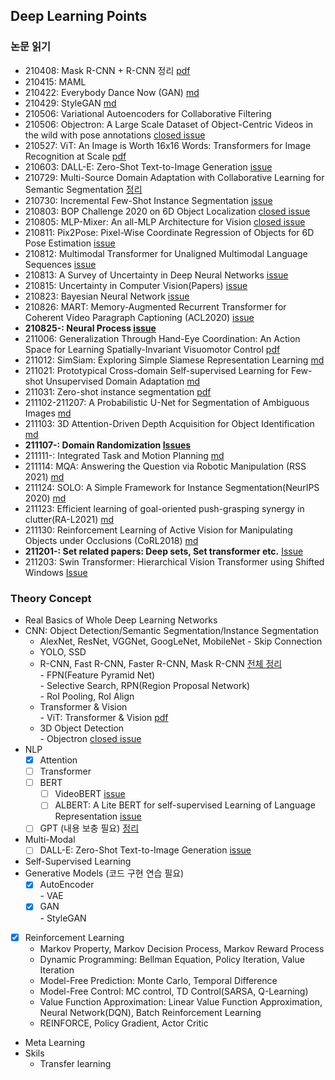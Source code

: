 ## Deep Learning Points

### 논문 읽기
- 210408: Mask R-CNN + R-CNN 정리 [pdf](https://github.com/JisuHann/One-day-One-paper/blob/main/R-CNN정리.pdf)
- 210415: MAML
- 210422: Everybody Dance Now (GAN) [md](https://github.com/JisuHann/One-day-One-paper/blob/main/Everybody_Dance_Now.md)
- 210429: StyleGAN [md](https://github.com/JisuHann/One-day-One-paper/blob/main/StyleGAN.md)
- 210506: Variational Autoencoders for Collaborative Filtering
- 210506: Objectron: A Large Scale Dataset of Object-Centric Videos in the wild with pose annotations [closed issue](https://github.com/JisuHann/One-day-One-paper/issues/2)
- 210527: ViT: An Image is Worth 16x16 Words: Transformers for Image Recognition at Scale [pdf](https://github.com/JisuHann/One-day-One-paper/blob/main/R-CNN정리.pdf)
- 210603: DALL-E: Zero-Shot Text-to-Image Generation [issue](https://github.com/JisuHann/One-day-One-paper/issues/5)
- 210729: Multi-Source Domain Adaptation with Collaborative Learning for Semantic Segmentation [정리](https://github.com/JisuHann/One-day-One-paper/blob/main/Multi_source_unsupervised_domain_adaptation.md)
- 210730: Incremental Few-Shot Instance Segmentation [issue](https://github.com/JisuHann/One-day-One-paper/issues/11)
- 210803: BOP Challenge 2020 on 6D Object Localization [closed issue](https://github.com/JisuHann/One-day-One-paper/issues/12)
- 210805: MLP-Mixer: An all-MLP Architecture for Vision [closed issue](https://github.com/JisuHann/One-day-One-paper/issues/6)
- 210811: Pix2Pose: Pixel-Wise Coordinate Regression of Objects for 6D Pose Estimation [issue](https://github.com/JisuHann/One-day-One-paper/issues/14)
- 210812: Multimodal Transformer for Unaligned Multimodal Language Sequences [issue](https://github.com/JisuHann/One-day-One-paper/issues/13)
- 210813: A Survey of Uncertainty in Deep Neural Networks [issue](https://github.com/JisuHann/One-day-One-paper/issues/18)
- 210815: Uncertainty in Computer Vision(Papers) [issue](https://github.com/JisuHann/One-day-One-paper/issues/19)
- 210823: Bayesian Neural Network [issue](https://github.com/JisuHann/One-day-One-paper/issues/21)
- 210826: MART: Memory-Augmented Recurrent Transformer for Coherent Video Paragraph Captioning (ACL2020) [issue](https://github.com/JisuHann/One-day-One-paper/issues/15)
- **210825-: Neural Process [issue](https://github.com/JisuHann/One-day-One-paper/issues/22)** 
- 211006: Generalization Through Hand-Eye Coordination: An Action Space for Learning Spatially-Invariant Visuomotor Control [pdf](https://github.com/JisuHann/One-day-One-paper/blob/main/HAN.pdf)
- 211012: SimSiam: Exploring Simple Siamese Representation Learning [md](https://github.com/JisuHann/One-day-One-paper/blob/main/SimSiam.md)
- 211021: Prototypical Cross-domain Self-supervised Learning for Few-shot Unsupervised Domain Adaptation [md](https://github.com/JisuHann/One-day-One-paper/blob/main/PCS.md)
- 211031: Zero-shot instance segmentation [pdf](https://github.com/JisuHann/One-day-One-paper/blob/main/ZSI.pdf)
- 211102-211207: A Probabilistic U-Net for Segmentation of Ambiguous Images [md](https://github.com/JisuHann/One-day-One-paper/blob/main/Probabilistic_U_Net.md)   
- 211103: 3D Attention-Driven Depth Acquisition for Object Identification [md](https://github.com/JisuHann/One-day-One-paper/blob/main/MV-RNN.md)
- **211107-: Domain Randomization [Issues](https://github.com/JisuHann/One-day-One-paper/issues/34)** 
- 211111-: Integrated Task and Motion Planning [md](https://github.com/JisuHann/One-day-One-paper/blob/main/Integrated_task_and_motion_planning.md)
- 211114: MQA: Answering the Question via Robotic Manipulation (RSS 2021) [md](https://github.com/JisuHann/One-day-One-paper/blob/main/MQA.md)
- 211124: SOLO: A Simple Framework for Instance Segmentation(NeurIPS 2020) [md](https://github.com/JisuHann/One-day-One-paper/issues/36)
- 211123: Efficient learning of goal-oriented push-grasping synergy in clutter(RA-L2021) [md](https://github.com/JisuHann/One-day-One-paper/blob/main/Efficient-learning-of-goal-oriented-push-grasping-synergy-in-clutter.md)
- 211130: Reinforcement Learning of Active Vision for Manipulating Objects under Occlusions (CoRL2018) [md](https://github.com/JisuHann/One-day-One-paper/blob/main/ActiveVisionManipulation.md)
- **211201-: Set related papers: Deep sets, Set transformer etc.** [Issue](https://github.com/JisuHann/One-day-One-paper/issues/37)
- 211203: Swin Transformer: Hierarchical Vision Transformer using Shifted Windows [Issue](https://github.com/JisuHann/One-day-One-paper/issues/30)

### Theory Concept
- Real Basics of Whole Deep Learning Networks
- CNN: Object Detection/Semantic Segmentation/Instance Segmentation
  - AlexNet, ResNet, VGGNet, GoogLeNet, MobileNet
        - Skip Connection
  - YOLO, SSD 
  - R-CNN, Fast R-CNN, Faster R-CNN, Mask R-CNN  [전체 정리](https://github.com/JisuHann/Deep-Learning-Repo/blob/main/R-CNN정리.pdf)     
        - FPN(Feature Pyramid Net)   
        - Selective Search, RPN(Region Proposal Network)   
        - RoI Pooling, RoI Align   
  - Transformer & Vision   
        - ViT: Transformer & Vision [pdf](https://github.com/JisuHann/Deep-Learning-Repo/blob/main/R-CNN정리.pdf)
  - 3D Object Detection   
        - Objectron [closed issue](https://github.com/JisuHann/Deep-Learning-Repo/issues/2)
- NLP
  - [x] Attention
  - [ ] Transformer
  - [ ] BERT     
      - [ ] VideoBERT [issue](https://github.com/JisuHann/Deep-Learning-Repo/issues/4)
      - [ ] ALBERT: A Lite BERT for self-supervised Learning of Language Representation [issue](https://github.com/JisuHann/Deep-Learning-Repo/issues/8)
  - [ ] GPT (내용 보충 필요) [정리](https://github.com/JisuHann/Deep-Learning-Repo/blob/main/2.%20Attention%2C%20Transformer%2C%20BERT%2C%20GPT.pdf)
- Multi-Modal
  - [ ] DALL-E: Zero-Shot Text-to-Image Generation [issue](https://github.com/JisuHann/Deep-Learning-Repo/issues/5)
- Self-Supervised Learning
- Generative Models (코드 구현 연습 필요)
  - [x] AutoEncoder   
        - VAE
  - [x] GAN   
        - StyleGAN
- [x] Reinforcement Learning
  - Markov Property, Markov Decision Process, Markov Reward Process
  - Dynamic Programming: Bellman Equation, Policy Iteration, Value Iteration
  - Model-Free Prediction: Monte Carlo, Temporal Difference
  - Model-Free Control: MC control, TD Control(SARSA, Q-Learning)
  - Value Function Approximation: Linear Value Function Approximation, Neural Network(DQN), Batch Reinforcement Learning
  - REINFORCE, Policy Gradient, Actor Critic
- Meta Learning
- Skils
   - Transfer learning
